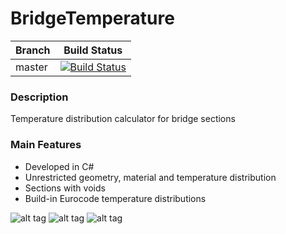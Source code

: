 # BridgeTemperature
| Branch  | Build Status |
| ------------- | ------------- |
| master  |[![Build Status](https://dev.azure.com/michalzeg/GitHub/_apis/build/status/BridgeTemperature)](https://dev.azure.com/michalzeg/GitHub/_build/latest?definitionId=10) |

### Description
Temperature distribution calculator for bridge sections

### Main Features
- Developed in C#
- Unrestricted geometry, material and temperature distribution 
- Sections with voids
- Build-in Eurocode temperature distributions

![alt tag](https://cloud.githubusercontent.com/assets/16364170/15094485/ce664458-14a5-11e6-94a6-399a01d7a44c.PNG)
![alt tag](https://cloud.githubusercontent.com/assets/16364170/15094486/ce7fcd10-14a5-11e6-9711-d07a08a64f53.PNG)
![alt tag](https://cloud.githubusercontent.com/assets/16364170/15094487/ce92305e-14a5-11e6-8115-47eb083322af.PNG)
